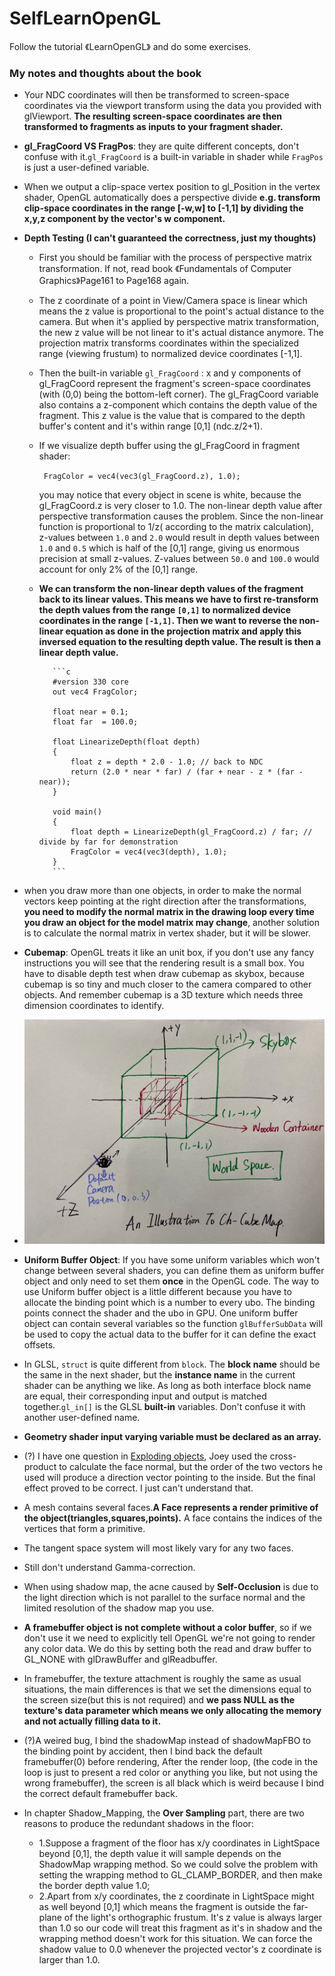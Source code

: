# SelfLearnOpenGL
Follow the tutorial 《LearnOpenGL》 and do some exercises.

### My notes and thoughts about the book

- Your NDC coordinates will then be transformed to screen-space coordinates via the viewport transform using the data you provided with glViewport. **The resulting screen-space coordinates are then transformed to fragments as inputs to your fragment shader.**

- **gl_FragCoord VS FragPos**: they are quite different concepts, don't confuse with it.`gl_FragCoord` is a built-in variable in shader while `FragPos` is just a user-defined variable. 

- When we output a clip-space vertex position to gl_Position in the vertex shader, OpenGL automatically does a perspective divide **e.g. transform clip-space coordinates in the range [-w,w] to [-1,1] by dividing the x,y,z component by the vector's w component.**

- **Depth Testing (I can't guaranteed the correctness, just my thoughts)**

    - First you should be familiar with the process of perspective matrix transformation. If not, read book 《Fundamentals of Computer Graphics》Page161 to Page168 again. 

    - The z coordinate of a point in View/Camera space is linear which means the z value is proportional to the point's actual distance to the camera. But when it's applied by perspective matrix transformation, the new z value will be not linear to it's actual distance anymore. The projection matrix transforms coordinates within the specialized range (viewing frustum) to normalized device coordinates [-1,1]. 

    -  Then the built-in variable `gl_FragCoord` : x and y components of gl_FragCoord represent the fragment's screen-space coordinates (with (0,0) being the bottom-left corner). The gl_FragCoord variable also contains a z-component which contains the depth value of the fragment. This z value is the value that is compared to the depth buffer's content and it's within range [0,1] (ndc.z/2+1).

    -  If we visualize depth buffer using the gl_FragCoord in fragment shader:

        ` FragColor = vec4(vec3(gl_FragCoord.z), 1.0);` 

        you may notice that every object in scene is white, because the gl_FragCoord.z is very closer to 1.0. The non-linear depth value after perspective transformation causes the problem.  Since the non-linear function is proportional to 1/z( according to the matrix calculation), z-values between `1.0` and `2.0` would result in depth values between `1.0` and `0.5` which is half of the [0,1] range, giving us enormous precision at small z-values. Z-values between `50.0` and `100.0` would account for only 2% of the [0,1] range.

    - **We can transform the non-linear depth values of the fragment back to  its linear values. This means we have to first re-transform the depth values from the range `[0,1]` to normalized device coordinates in the range `[-1,1]`. Then we want to reverse the non-linear equation as done in the projection matrix and apply this inversed equation to the resulting depth value. The result is then a linear depth value.**

             ```c
             #version 330 core
             out vec4 FragColor;
             
             float near = 0.1; 
             float far  = 100.0; 
               
             float LinearizeDepth(float depth) 
             {
                 float z = depth * 2.0 - 1.0; // back to NDC 
                 return (2.0 * near * far) / (far + near - z * (far - near));	
             }
             
             void main()
             {             
                 float depth = LinearizeDepth(gl_FragCoord.z) / far; // divide by far for demonstration
                 FragColor = vec4(vec3(depth), 1.0);
             }
             ```

        

- when you draw more than one objects, in order to make the normal vectors keep pointing at the right direction after the transformations, **you need to modify the normal matrix in the drawing loop every time you draw an object for the model matrix may change**, another solution is to calculate the normal matrix in vertex shader, but it will be slower.
- **Cubemap**: OpenGL treats it like an unit box, if you don't use any fancy instructions you will see that the rendering result is a small box. You have  to disable depth test when draw cubemap as skybox, because cubemap is so tiny and much closer to the camera compared to other objects. And remember cubemap is a 3D texture which needs three dimension coordinates to identify. 
- <img src="https://raw.githubusercontent.com/forty-twoo/SelfLearnOpenGL/master/images/CubeMap.png" width="500">
- **Uniform Buffer Object**: If you have some uniform variables which won't change between several shaders, you can define them as uniform buffer object and only need to set them **once** in the OpenGL code. The way to use Uniform buffer object is a little different because you have to allocate the binding point which is a number  to every ubo. The binding points connect the shader and the ubo in GPU. One uniform buffer object can contain several variables so the function `glBufferSubData` will be used to copy the actual data to the buffer for it can define the exact offsets.
- In GLSL, `struct`  is quite different from `block`. The **block name** should be the same in the next shader, but the **instance name** in the current shader can be anything we like. As long as both interface block name are equal, their corresponding input and output is matched together.`gl_in[]` is the GLSL **built-in** variables. Don't  confuse it with another user-defined name.  
- **Geometry shader input varying variable must be declared as an array.**
- (?) I have one question in [Exploding objects](https://learnopengl.com/Advanced-OpenGL/Geometry-Shader), Joey used the cross-product to calculate the face normal, but the order of the two vectors he used will produce a direction vector pointing to the inside. But the final effect proved to be correct. I just can't understand that.
- A mesh contains several faces.**A Face represents a render primitive of the object(triangles,squares,points).** A face contains the indices of the vertices that form a primitive.
- The tangent space system will most likely vary for any two faces.
- Still don't understand Gamma-correction.
- When using shadow map, the acne caused by **Self-Occlusion** is due to the light direction which is not parallel to the surface normal and the limited resolution of the shadow map you use.
- **A framebuffer object is not complete without a color buffer**, so if we don't use it we need to explicitly tell OpenGL we're not going to render any color data. We do this by setting both the read and draw buffer to GL_NONE with glDrawBuffer and glReadbuffer.
- In framebuffer, the texture attachment is roughly the same as usual situations, the main differences is that we set the dimensions equal to the screen size(but this is not required) and **we pass NULL as the texture's data parameter which means we only allocating the memory and not actually filling data to it.**
- (?)A weired bug, I bind the shadowMap instead of shadowMapFBO to the binding point by accident, then I bind back the default framebuffer(0) before rendering, After the render loop, (the code in the loop is just to present a red color or anything you like, but not using the wrong framebuffer), the screen is all black which is weird because I bind the correct default framebuffer back.
- In chapter Shadow_Mapping, the **Over Sampling** part, there are two reasons to produce the redundant shadows in the floor:
    -  1.Suppose a fragment of the floor has x/y coordinates in LightSpace beyond [0,1], the depth value it will sample depends on the ShadowMap wrapping method. So we could solve the problem with setting the wrapping method to GL_CLAMP_BORDER, and then make the border depth value 1.0; 
    -  2.Apart from x/y coordinates, the z coordinate in LightSpace might as well beyond [0,1] which means the fragment is outside the far-plane of the light's orthographic frustum. It's z value is always larger than 1.0 so our code will treat this fragment as it's in shadow and the wrapping method doesn't work for this situation. We can force the shadow value to 0.0 whenever the projected vector's z coordinate is larger than 1.0.